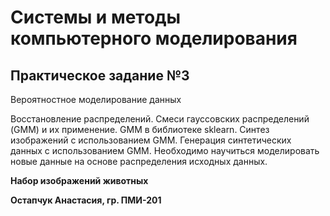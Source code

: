 # Системы и методы компьютерного моделирования
## Практическое задание №3
Вероятностное моделирование данных

Восстановление распределений. Смеси гауссовских распределений (GMM) и их применение.
GMM в библиотеке sklearn. Синтез изображений с использованием GMM. Генерация
синтетических данных с использованием GMM.
Необходимо научиться моделировать новые данные на основе распределения исходных
данных. 

**Набор изображений животных**

**Остапчук Анастасия, гр. ПМИ-201**
